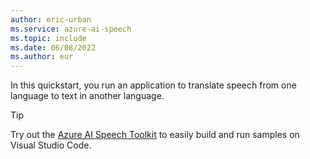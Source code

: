```yaml
---
author: eric-urban
ms.service: azure-ai-speech
ms.topic: include
ms.date: 06/08/2022
ms.author: eur
---
```


In this quickstart, you run an application to translate speech from one language to text in another language.

> [!TIP]
> Try out the [Azure AI Speech Toolkit](https://marketplace.visualstudio.com/items?itemName=ms-azureaispeech.azure-ai-speech-toolkit) to easily build and run samples on Visual Studio Code.
